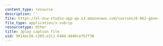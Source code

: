 ```yaml
---
content_type: resource
description: ''
file: https://ol-ocw-studio-app-qa.s3.amazonaws.com/courses/8-962-general-relativity-spring-2020/9814ec26c205e2c1548d4846ce7b7f38_K1vpc9YwlQI.srt
file_type: application/x-subrip
resourcetype: Other
title: 3play caption file
uid: 9814ec26-c205-e2c1-548d-4846ce7b7f38
---
```

